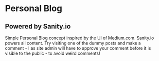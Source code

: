 # Personal Blog
## Powered by Sanity.io

Simple Personal Blog concept inspired by the UI of Medium.com. Sanity.io powers all content. Try visiting one of the dummy posts and make a comment - I as site admin will have to approve your comment before it is visible to the public - to avoid weird comments!
